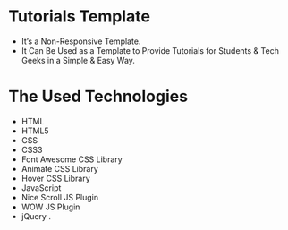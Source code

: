 # Tutorials Template

* It’s a Non-Responsive Template.
* It Can Be Used as a Template to Provide Tutorials for Students & Tech Geeks in a Simple & Easy Way.

# The Used Technologies
* HTML
* HTML5
* CSS
* CSS3
* Font Awesome CSS Library
* Animate CSS Library
* Hover CSS Library
* JavaScript
* Nice Scroll JS Plugin
* WOW JS Plugin
* jQuery
.
